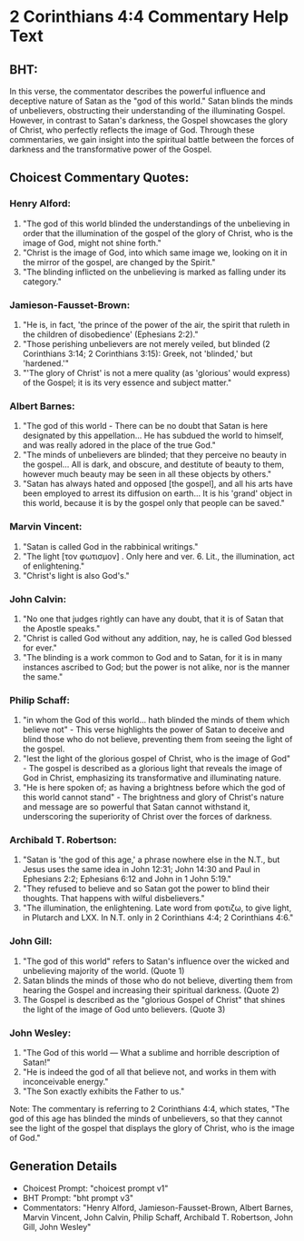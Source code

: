 # 2 Corinthians 4:4 Commentary Help Text

## BHT:
In this verse, the commentator describes the powerful influence and deceptive nature of Satan as the "god of this world." Satan blinds the minds of unbelievers, obstructing their understanding of the illuminating Gospel. However, in contrast to Satan's darkness, the Gospel showcases the glory of Christ, who perfectly reflects the image of God. Through these commentaries, we gain insight into the spiritual battle between the forces of darkness and the transformative power of the Gospel.

## Choicest Commentary Quotes:
### Henry Alford:
1. "The god of this world blinded the understandings of the unbelieving in order that the illumination of the gospel of the glory of Christ, who is the image of God, might not shine forth." 
2. "Christ is the image of God, into which same image we, looking on it in the mirror of the gospel, are changed by the Spirit."
3. "The blinding inflicted on the unbelieving is marked as falling under its category."

### Jamieson-Fausset-Brown:
1. "He is, in fact, 'the prince of the power of the air, the spirit that ruleth in the children of disobedience' (Ephesians 2:2)."
2. "Those perishing unbelievers are not merely veiled, but blinded (2 Corinthians 3:14; 2 Corinthians 3:15): Greek, not 'blinded,' but 'hardened.'"
3. "'The glory of Christ' is not a mere quality (as 'glorious' would express) of the Gospel; it is its very essence and subject matter."


### Albert Barnes:
1. "The god of this world - There can be no doubt that Satan is here designated by this appellation... He has subdued the world to himself, and was really adored in the place of the true God."
2. "The minds of unbelievers are blinded; that they perceive no beauty in the gospel... All is dark, and obscure, and destitute of beauty to them, however much beauty may be seen in all these objects by others."
3. "Satan has always hated and opposed [the gospel], and all his arts have been employed to arrest its diffusion on earth... It is his 'grand' object in this world, because it is by the gospel only that people can be saved."

### Marvin Vincent:
1. "Satan is called God in the rabbinical writings."
2. "The light [τον φωτισμον] . Only here and ver. 6. Lit., the illumination, act of enlightening."
3. "Christ's light is also God's."

### John Calvin:
1. "No one that judges rightly can have any doubt, that it is of Satan that the Apostle speaks."
2. "Christ is called God without any addition, nay, he is called God blessed for ever."
3. "The blinding is a work common to God and to Satan, for it is in many instances ascribed to God; but the power is not alike, nor is the manner the same."

### Philip Schaff:
1. "in whom the God of this world... hath blinded the minds of them which believe not" - This verse highlights the power of Satan to deceive and blind those who do not believe, preventing them from seeing the light of the gospel.
2. "lest the light of the glorious gospel of Christ, who is the image of God" - The gospel is described as a glorious light that reveals the image of God in Christ, emphasizing its transformative and illuminating nature.
3. "He is here spoken of; as having a brightness before which the god of this world cannot stand" - The brightness and glory of Christ's nature and message are so powerful that Satan cannot withstand it, underscoring the superiority of Christ over the forces of darkness.

### Archibald T. Robertson:
1. "Satan is 'the god of this age,' a phrase nowhere else in the N.T., but Jesus uses the same idea in John 12:31; John 14:30 and Paul in Ephesians 2:2; Ephesians 6:12 and John in 1 John 5:19."
2. "They refused to believe and so Satan got the power to blind their thoughts. That happens with wilful disbelievers."
3. "The illumination, the enlightening. Late word from φοτιζω, to give light, in Plutarch and LXX. In N.T. only in 2 Corinthians 4:4; 2 Corinthians 4:6."

### John Gill:
1. "The god of this world" refers to Satan's influence over the wicked and unbelieving majority of the world. (Quote 1)
2. Satan blinds the minds of those who do not believe, diverting them from hearing the Gospel and increasing their spiritual darkness. (Quote 2)
3. The Gospel is described as the "glorious Gospel of Christ" that shines the light of the image of God unto believers. (Quote 3)

### John Wesley:
1. "The God of this world — What a sublime and horrible description of Satan!"
2. "He is indeed the god of all that believe not, and works in them with inconceivable energy."
3. "The Son exactly exhibits the Father to us."

Note: The commentary is referring to 2 Corinthians 4:4, which states, "The god of this age has blinded the minds of unbelievers, so that they cannot see the light of the gospel that displays the glory of Christ, who is the image of God."


## Generation Details
- Choicest Prompt: "choicest prompt v1"
- BHT Prompt: "bht prompt v3"
- Commentators: "Henry Alford, Jamieson-Fausset-Brown, Albert Barnes, Marvin Vincent, John Calvin, Philip Schaff, Archibald T. Robertson, John Gill, John Wesley"
